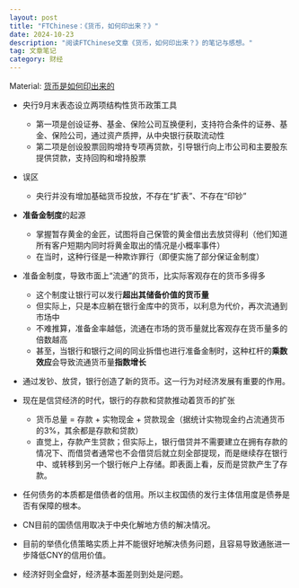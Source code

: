 ```yaml
---
layout: post
title: "FTChinese：《货币，如何印出来？》"
date: 2024-10-23
description: "阅读FTChinese文章《货币，如何印出来？》的笔记与感想。"
tag: 文章笔记
category: 财经
---
```


Material: [货币是如何印出来的](https://www.ftchinese.com/story/001104478?archive)

- 央行9月末表态设立两项结构性货币政策工具
	+ 第一项是创设证券、基金、保险公司互换便利，支持符合条件的证券、基金、保险公司，通过资产质押，从中央银行获取流动性
	+ 第二项是创设股票回购增持专项再贷款，引导银行向上市公司和主要股东提供贷款，支持回购和增持股票
- 误区
	+ 央行并没有增加基础货币投放，不存在“扩表”、不存在“印钞”
- **准备金制度**的起源
	+ 掌握暂存黄金的金匠，试图将自己保管的黄金借出去放贷得利（他们知道所有客户短期内同时将黄金取出的情况是小概率事件）
	+ 在当时，这种行径是一种欺诈罪行（即便实施了部分保证金制度）
- 准备金制度，导致市面上“流通”的货币，比实际客观存在的货币多得多
	+ 这个制度让银行可以发行**超出其储备价值的货币量**
	+ 但实际上，只是本应躺在银行金库中的货币，以利息为代价，再次流通到市场中
	+ 不难推算，准备金率越低，流通在市场的货币量就比客观存在货币量多的倍数越高
	+ 甚至，当银行和银行之间的同业拆借也进行准备金制时，这种杠杆的**乘数效应**会导致流通货币量**指数增长**
- 通过发钞、放贷，银行创造了新的货币。这一行为对经济发展有重要的作用。
- 现在是信贷经济的时代，银行的存款和贷款推动着货币的扩张
	+ 货币总量 = 存款 + 实物现金 + 贷款现金（据统计实物现金约占流通货币的3%，其余都是存款和贷款）
	+ 直觉上，存款产生贷款；但实际上，银行借贷并不需要建立在拥有存款的情况下、而借贷者通常也不会借贷后就立刻全部提现，而是继续存在银行中、或转移到另一个银行帐户上存储。即表面上看，反而是贷款产生了存款。

- 任何债务的本质都是借债者的信用。所以主权国债的发行主体信用度是债券是否有保障的根本。
- CN目前的国债信用取决于中央化解地方债的解决情况。
- 目前的举债化债策略实质上并不能很好地解决债务问题，且容易导致通胀进一步降低CNY的信用价值。
- 经济好则全盘好，经济基本面差则到处是问题。
